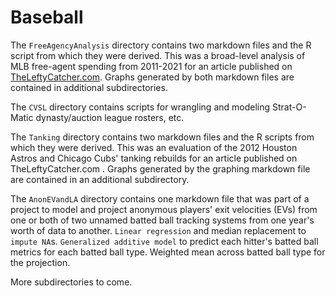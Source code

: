 # Baseball

The `FreeAgencyAnalysis` directory contains two markdown files and the R script from which they were derived. This was a broad-level analysis of MLB free-agent spending from 2011-2021 for an article published on [TheLeftyCatcher.com](https://www.theleftycatcher.com/post/free-agency-spending-trends-in-the-tanking-era). Graphs generated by both markdown files are contained in additional subdirectories.

The `CVSL` directory contains scripts for wrangling and modeling Strat-O-Matic dynasty/auction league rosters, etc.

The `Tanking` directory contains two markdown files and the R scripts from which they were derived. This was an evaluation of the 2012 Houston Astros and Chicago Cubs' tanking rebuilds for an article published on TheLeftyCatcher.com . Graphs generated by the graphing markdown file are contained in an additional subdirectory.

The `AnonEVandLA` directory contains one markdown file that was part of a project to model and project anonymous players' exit velocities (EVs) from one or both of two unnamed batted ball tracking systems from one year's worth of data to another. `Linear regression` and median replacement to `impute NA`s. `Generalized additive model` to predict each hitter's batted ball metrics for each batted ball type. Weighted mean across batted ball type for the projection.

More subdirectories to come.
